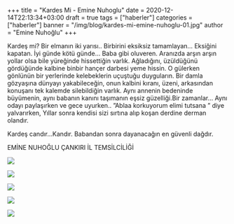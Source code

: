 +++
title = "Kardes Mi - Emine Nuhoglu"
date = 2020-12-14T22:13:34+03:00
draft = true
tags = ["haberler"]
categories = ["haberler"]
banner = "/img/blog/kardes-mi-emine-nuhoglu-01.jpg"
author = "Emine Nuhoğlu"
+++

Kardeş mi?
Bir elmanın iki yarısı..
Birbirini eksiksiz tamamlayan… Eksiğini kapatan.
İyi günde kötü günde… Baba gibi oluveren.
Aranızda arşın arşın yollar olsa bile yüreğinde hissettiğin varlık.
Ağladığını, üzüldüğünü gördüğünde kalbine binbir hançer darbesi yeme hissin.
O gülerken gönlünün bir yerlerinde kelebeklerin uçuştuğu duyguların.
Bir damla gözyaşına dünyayı yakabileceğin, onun kalbini kıranı, üzeni, arkasından konuşanı tek kalemde silebildiğin varlık.
Aynı annenin bedeninde büyümenin, aynı babanın kanını taşımanın eşsiz güzelliği.Bir zamanlar…
Aynı odayı paylaşırken ve gece uyurken..
”Ablaa korkuyorum elimi tutsana ” diye yalvarırken,
Yıllar sonra kendisi sizi sırtına alıp koşan derdine derman olandır.

Kardeş candır…Kandır.
Babandan sonra dayanacağın en güvenli dağdır. 

EMİNE NUHOĞLU 
ÇANKIRI İL TEMSİLCİLİĞİ

![](/img/blog/kardes-mi-emine-nuhoglu-01.jpg)

![](/img/blog/kardes-mi-emine-nuhoglu-02.jpg)

![](/img/blog/kardes-mi-emine-nuhoglu-03.jpg)

![](/img/blog/kardes-mi-emine-nuhoglu-04.jpg)

![](/img/blog/kardes-mi-emine-nuhoglu-05.jpg)


